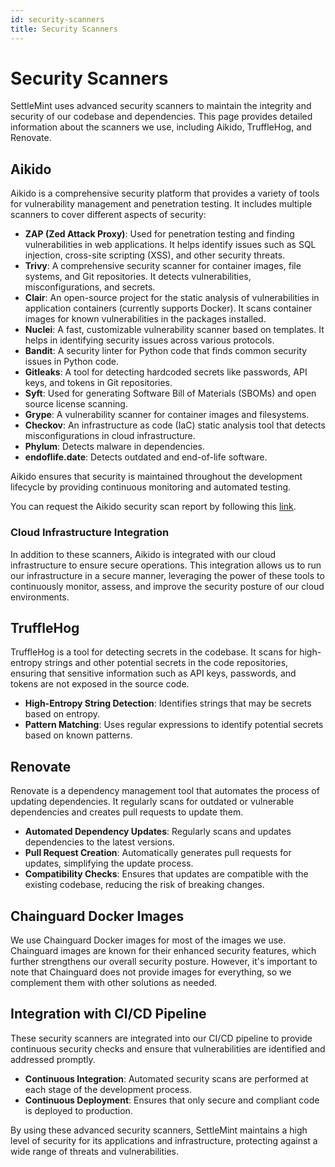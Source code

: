 ```yaml
---
id: security-scanners
title: Security Scanners
---
```


# Security Scanners

SettleMint uses advanced security scanners to maintain the integrity and security of our codebase and dependencies. This page provides detailed information about the scanners we use, including Aikido, TruffleHog, and Renovate.

## Aikido

Aikido is a comprehensive security platform that provides a variety of tools for vulnerability management and penetration testing. It includes multiple scanners to cover different aspects of security:

- **ZAP (Zed Attack Proxy)**: Used for penetration testing and finding vulnerabilities in web applications. It helps identify issues such as SQL injection, cross-site scripting (XSS), and other security threats.
- **Trivy**: A comprehensive security scanner for container images, file systems, and Git repositories. It detects vulnerabilities, misconfigurations, and secrets.
- **Clair**: An open-source project for the static analysis of vulnerabilities in application containers (currently supports Docker). It scans container images for known vulnerabilities in the packages installed.
- **Nuclei**: A fast, customizable vulnerability scanner based on templates. It helps in identifying security issues across various protocols.
- **Bandit**: A security linter for Python code that finds common security issues in Python code.
- **Gitleaks**: A tool for detecting hardcoded secrets like passwords, API keys, and tokens in Git repositories.
- **Syft**: Used for generating Software Bill of Materials (SBOMs) and open source license scanning.
- **Grype**: A vulnerability scanner for container images and filesystems.
- **Checkov**: An infrastructure as code (IaC) static analysis tool that detects misconfigurations in cloud infrastructure.
- **Phylum**: Detects malware in dependencies.
- **endoflife.date**: Detects outdated and end-of-life software.

Aikido ensures that security is maintained throughout the development lifecycle by providing continuous monitoring and automated testing.

You can request the Aikido security scan report by following this [link](https://app.aikido.dev/audit-report/external/ifiVHdPo7XlO1kmSjOoPtofe/request).

### Cloud Infrastructure Integration

In addition to these scanners, Aikido is integrated with our cloud infrastructure to ensure secure operations. This integration allows us to run our infrastructure in a secure manner, leveraging the power of these tools to continuously monitor, assess, and improve the security posture of our cloud environments.

## TruffleHog

TruffleHog is a tool for detecting secrets in the codebase. It scans for high-entropy strings and other potential secrets in the code repositories, ensuring that sensitive information such as API keys, passwords, and tokens are not exposed in the source code.

- **High-Entropy String Detection**: Identifies strings that may be secrets based on entropy.
- **Pattern Matching**: Uses regular expressions to identify potential secrets based on known patterns.

## Renovate

Renovate is a dependency management tool that automates the process of updating dependencies. It regularly scans for outdated or vulnerable dependencies and creates pull requests to update them.

- **Automated Dependency Updates**: Regularly scans and updates dependencies to the latest versions.
- **Pull Request Creation**: Automatically generates pull requests for updates, simplifying the update process.
- **Compatibility Checks**: Ensures that updates are compatible with the existing codebase, reducing the risk of breaking changes.

## Chainguard Docker Images

We use Chainguard Docker images for most of the images we use. Chainguard images are known for their enhanced security features, which further strengthens our overall security posture. However, it's important to note that Chainguard does not provide images for everything, so we complement them with other solutions as needed.

## Integration with CI/CD Pipeline

These security scanners are integrated into our CI/CD pipeline to provide continuous security checks and ensure that vulnerabilities are identified and addressed promptly.

- **Continuous Integration**: Automated security scans are performed at each stage of the development process.
- **Continuous Deployment**: Ensures that only secure and compliant code is deployed to production.

By using these advanced security scanners, SettleMint maintains a high level of security for its applications and infrastructure, protecting against a wide range of threats and vulnerabilities.